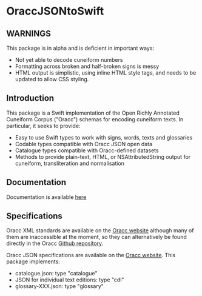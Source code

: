 # OraccJSONtoSwift

## WARNINGS
This package is in alpha and is deficient in important ways:
- Not yet able to decode cuneiform numbers
- Formatting across broken and half-broken signs is messy
- HTML output is simplistic, using inline HTML style tags, and needs to be updated to allow CSS styling.


## Introduction
This package is a Swift implementation of the Open Richly Annotated Cuneiform Corpus ("Oracc")  schemas for encoding cuneiform texts. In particular, it seeks to provide:
- Easy to use Swift types to work with signs, words, texts and glossaries
- Codable types compatible with Oracc JSON open data
- Catalogue types compatible with Oracc-defined datasets
- Methods to provide plain-text, HTML, or NSAttributedString output for cuneiform, transliteration and normalisation

## Documentation
Documentation is available [here](./Documentation/Reference/README.md)


## Specifications
Oracc XML standards are available on the [Oracc website](http://oracc.museum.upenn.edu/doc/about/standards/index.html) although many of them are inaccessible at the moment, so they can alternatively be found directly in the Oracc [Github repository](https://github.com/oracc/oracc/tree/master/doc/ns).

Oracc JSON specifications are available on the [Oracc website](http://oracc.museum.upenn.edu/doc/opendata/index.html). This package implements:

- catalogue.json: type "catalogue"
- JSON for individual text editions: type "cdl"
- glossary-XXX.json: type "glossary"
